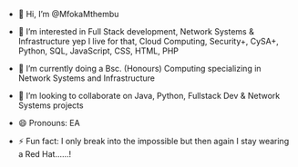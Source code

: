- 👋 Hi, I’m @MfokaMthembu
- 👀 I’m interested in Full Stack development, Network Systems & Infrastructure yep I live for that, Cloud Computing, Security+, CySA+, Python, SQL, JavaScript, CSS, HTML, PHP
- 🌱 I’m currently doing a Bsc. (Honours) Computing specializing in Network Systems and Infrastructure
- 💞️ I’m looking to collaborate on Java, Python, Fullstack Dev & Network Systems projects

- 😄 Pronouns: EA
- ⚡ Fun fact: I only break into the impossible but then again I stay wearing a Red Hat......!

<!---
MfokaMthembu/MfokaMthembu is a ✨ special ✨ repository because its `README.md` (this file) appears on your GitHub profile.
You can click the Preview link to take a look at your changes.
--->

